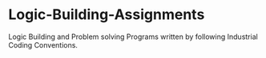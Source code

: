 # Logic-Building-Assignments

Logic Building and Problem solving Programs written by following Industrial Coding Conventions.
